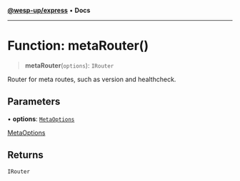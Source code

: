 [**@wesp-up/express**](../README.md) • **Docs**

***

# Function: metaRouter()

> **metaRouter**(`options`): `IRouter`

Router for meta routes, such as version and healthcheck.

## Parameters

• **options**: [`MetaOptions`](../interfaces/MetaOptions.md)

[MetaOptions](../interfaces/MetaOptions.md)

## Returns

`IRouter`
